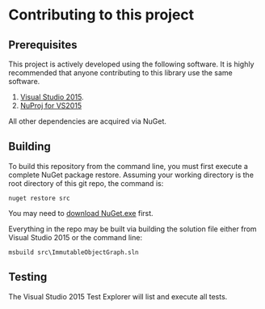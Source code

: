 Contributing to this project
============================

## Prerequisites

This project is actively developed using the following software.
It is highly recommended that anyone contributing to this library use the same
software.

1. [Visual Studio 2015][VS].
2. [NuProj for VS2015][NuProj]

All other dependencies are acquired via NuGet.

## Building

To build this repository from the command line, you must first execute a complete NuGet package restore.
Assuming your working directory is the root directory of this git repo, the command is:

    nuget restore src

You may need to [download NuGet.exe][NuGetClient] first.

Everything in the repo may be built via building the solution file
either from Visual Studio 2015 or the command line:

    msbuild src\ImmutableObjectGraph.sln

## Testing

The Visual Studio 2015 Test Explorer will list and execute all tests.

 [VS]: https://www.visualstudio.com/en-us/downloads/visual-studio-2015-downloads-vs.aspx
 [NuProj]: https://onedrive.live.com/redir?resid=63D0C265F96E43D!2477835&authkey=!AHh2k9FoNR-nFHo&ithint=file%2cmsi
 [NuGetClient]: https://dist.nuget.org/win-x86-commandline/latest/nuget.exe
